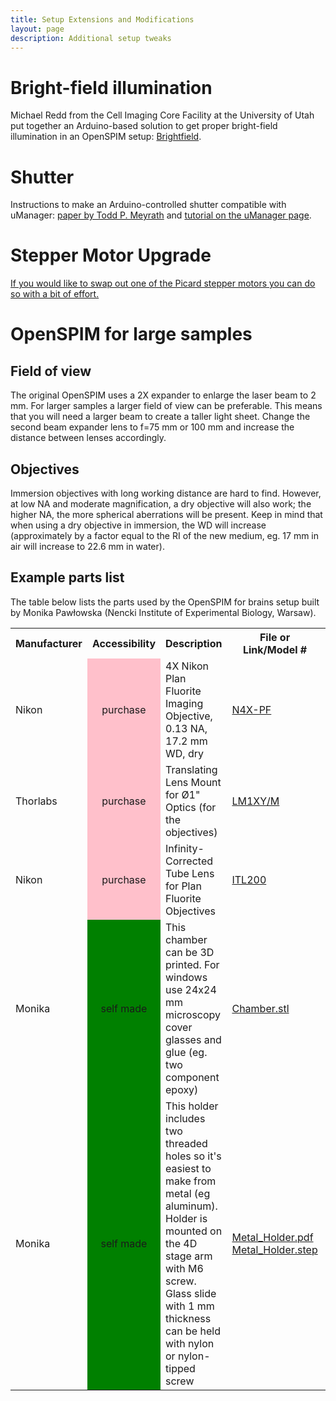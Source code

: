 ```yaml
---
title: Setup Extensions and Modifications
layout: page
description: Additional setup tweaks
---
```

# Bright-field illumination

Michael Redd from the Cell Imaging Core Facility at the University of Utah put together an Arduino-based solution to get proper bright-field illumination in an OpenSPIM setup: [Brightfield](Brightfield).

# Shutter

Instructions to make an Arduino-controlled shutter compatible with uManager: [paper by Todd P. Meyrath](http://george.ph.utexas.edu/~meyrath/informal/shutter.pdf) and [tutorial on the uManager page](https://micro-manager.org/wiki/Control_laser_shutters_with_Arduino).

# Stepper Motor Upgrade

[If you would like to swap out one of the Picard stepper motors you can do so with a bit of effort.](https://openspim.org/Stepper_Motor_Upgrade)


# OpenSPIM for large samples

## Field of view

The original OpenSPIM uses a 2X expander to enlarge the laser beam to 2 mm. For larger samples a larger field of view can be preferable. This means that you will need a larger beam to create a taller light sheet. Change the second beam expander lens to f=75 mm or 100 mm and increase the distance between lenses accordingly.

## Objectives

Immersion objectives with long working distance are hard to find. However, at low NA and moderate magnification, a dry objective will also work; the higher NA, the more spherical aberrations will be present. Keep in mind that when using a dry objective in immersion, the WD will increase (approximately by a factor equal to the RI of the new medium, eg. 17 mm in air will increase to 22.6 mm in water).

## Example parts list

The table below lists the parts used by the OpenSPIM for brains setup built by Monika Pawłowska (Nencki Institute of Experimental Biology, Warsaw).

<table>
<tr class="header">
<th>Manufacturer</th>
<th>Accessibility</th>
<th>Description</th>
<th>File or Link/Model #</th>
<th>Image</th>
<th>Quantity</th>
<th>Price (EUR)</th>
</tr>
<tr class="odd">
<td>Nikon</td>
<td align="center" bgcolor="pink">purchase</td>
<td>4X Nikon Plan Fluorite Imaging Objective, 0.13 NA, 17.2 mm WD, dry</td>
<td><a href="https://www.thorlabs.de/thorproduct.cfm?partnumber=N4X-PF">N4X-PF</a></td>
<td align="center"><img src="images/Thorlabs_N4X-PF_objective.jpg" width="50%"></td>
<td align="center">2 (or 3 for double illumination)</td>
<td align-"center">410</td>
</tr>
<tr class="even">
<td>Thorlabs</td>
<td align="center" bgcolor="pink">purchase</td>
<td>Translating Lens Mount for Ø1" Optics (for the objectives)</td>
<td><a href="https://www.thorlabs.de/thorproduct.cfm?partnumber=LM1XY/M">LM1XY/M</a></td>
<td align="center"><img src="images/Thorlabs_LM1XY_mount.jpg" width="50%">
<td align="center">2 or 3</td>
<td align="center">125</td>
</tr>
<tr class="odd">
<td>Nikon</td>
<td align="center" bgcolor="pink">purchase</td>
<td>Infinity-Corrected Tube Lens for Plan Fluorite Objectives</td>
<td><a href="https://www.thorlabs.de/thorproduct.cfm?partnumber=ITL200">ITL200</a></td>
<td align="center"><img src="images/Thorlabs_ITL200_lens.jpg" width=50%"></td>
<td align="center">1</td>
<td align="center">405</td>
</tr>
<tr class="even">
<td>Monika</td>
<td align="center" bgcolor="green">self made</td>
<td>This chamber can be 3D printed. For windows use 24x24 mm microscopy cover glasses and glue (eg. two component epoxy)</td>
<td><a href="https://github.com/openspim/openspim-parts/blob/master/Chambers/Dry_Objectives_Chamber_and_Holder/Chamber.stl">Chamber.stl</a></td>
<td align="center"><img src="images/Large_samples_chamber_3D.PNG" width="50%"></td>
<td align="center">1</td>
<td></td>
</tr>
<tr class="odd">
<td>Monika</td>
<td align="center" bgcolor="green">self made</td>
<td>This holder includes two threaded holes so it's easiest to make from metal (eg aluminum). Holder is mounted on the 4D stage arm with M6 screw. Glass slide with 1 mm thickness can be held with nylon or nylon-tipped screw</td>
<td>
<a href="https://github.com/openspim/openspim-parts/blob/master/Chambers/Dry_Objectives_Chamber_and_Holder/Metal_Holder.pdf">Metal_Holder.pdf</a><br/>
<a href="https://github.com/openspim/openspim-parts/blob/master/Chambers/Dry_Objectives_Chamber_and_Holder/Metal_Holder.step">Metal_Holder.step</a></td>
<td align="center"><img src="images/Holder.PNG" width=40%></td>
<td align="center">1</td>
<td></td>
</tr>
</table>
